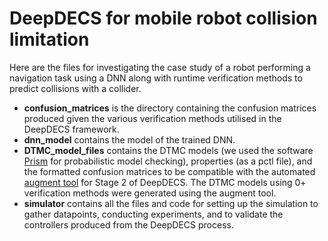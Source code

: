 # DeepDECS for mobile robot collision limitation

Here are the files for investigating the case study of a robot performing a navigation task using a DNN along with runtime verification methods to predict collisions with a collider. 

- **confusion_matrices** is the directory containing the confusion matrices produced given the various verification methods utilised in the DeepDECS framework.
- **dnn_model** contains the model of the trained DNN.
- **DTMC_model_files** contains the DTMC models (we used the software [Prism](https://www.prismmodelchecker.org/) for probabilistic model checking), properties (as a pctl file), and the formatted confusion matrices to be compatible with the automated [augment tool](https://github.com/ccimrie/DeepDECS/tree/master/augment_tool) for Stage 2 of DeepDECS. The DTMC models using 0+ verification methods were generated using the augment tool.
- **simulator** contains all the files and code for setting up the simulation to gather datapoints, conducting experiments, and to validate the controllers produced from the DeepDECS process. 